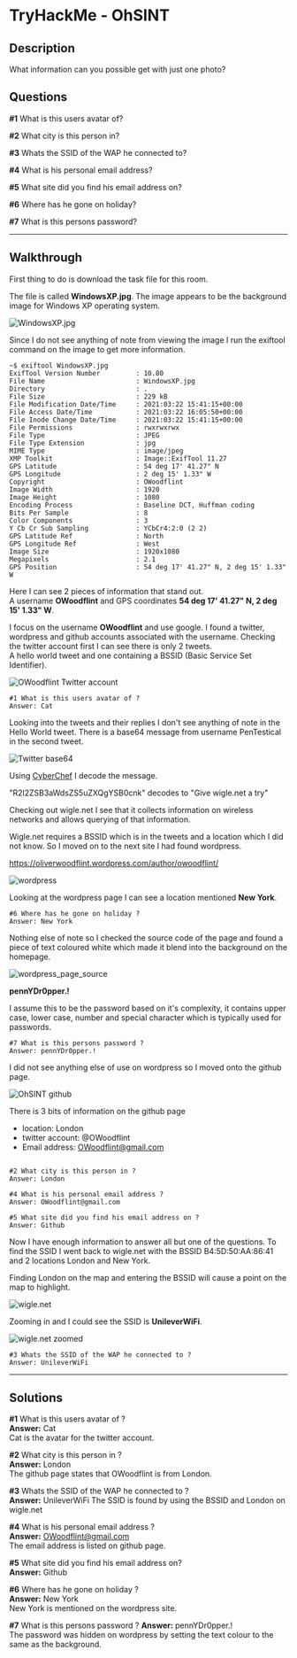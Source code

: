 # TryHackMe - OhSINT

## Description
What information can you possible get with just one photo? 

## Questions
**#1** What is this users avatar of?

**#2** What city is this person in?

**#3** Whats the SSID of the WAP he connected to?

**#4** What is his personal email address?

**#5** What site did you find his email address on?

**#6** Where has he gone on holiday?

**#7** What is this persons password?


---


## Walkthrough
First thing to do is download the task file for this room.

The file is called **WindowsXP.jpg**. The image appears to be the background image for Windows XP operating system.

![WindowsXP.jpg](images/WindowsXP.jpg)

Since I do not see anything of note from viewing the image I run the exiftool command on the image to get more information.

```
~$ exiftool WindowsXP.jpg
ExifTool Version Number         : 10.80
File Name                       : WindowsXP.jpg
Directory                       : .
File Size                       : 229 kB
File Modification Date/Time     : 2021:03:22 15:41:15+00:00
File Access Date/Time           : 2021:03:22 16:05:50+00:00
File Inode Change Date/Time     : 2021:03:22 15:41:15+00:00
File Permissions                : rwxrwxrwx
File Type                       : JPEG
File Type Extension             : jpg
MIME Type                       : image/jpeg
XMP Toolkit                     : Image::ExifTool 11.27
GPS Latitude                    : 54 deg 17' 41.27" N
GPS Longitude                   : 2 deg 15' 1.33" W
Copyright                       : OWoodflint
Image Width                     : 1920
Image Height                    : 1080
Encoding Process                : Baseline DCT, Huffman coding
Bits Per Sample                 : 8
Color Components                : 3
Y Cb Cr Sub Sampling            : YCbCr4:2:0 (2 2)
GPS Latitude Ref                : North
GPS Longitude Ref               : West
Image Size                      : 1920x1080
Megapixels                      : 2.1
GPS Position                    : 54 deg 17' 41.27" N, 2 deg 15' 1.33" W
```

Here I can see 2 pieces of information that stand out.  
A username **OWoodflint** and GPS coordinates **54 deg 17' 41.27" N, 2 deg 15' 1.33" W**.

I focus on the username **OWoodflint** and use google. I found a twitter, wordpress and github accounts associated with the username. Checking the twitter account first I can see there is only 2 tweets.  
A hello world tweet and one containing a BSSID (Basic Service Set Identifier).


![OWoodflint Twitter account](images/OhSINT%20-%20twitter.png)

```
#1 What is this users avatar of ?  
Answer: Cat  
```
Looking into the tweets and their replies I don't see anything of note in the Hello World tweet. There is a base64 message from username PenTestical in the second tweet.

![Twitter base64](images/OhSINT%20-%20twitter%20message.PNG)

Using [CyberChef](https://gchq.github.io/CyberChef/#recipe=From_Base64('A-Za-z0-9%2B/%3D',true)&input=UjJsMlpTQjNhV2RzWlM1dVpYUWdZU0IwY25r) I decode the message.  
 
"R2l2ZSB3aWdsZS5uZXQgYSB0cnk" decodes to "Give wigle.net a try"

Checking out wigle.net I see that it collects information on wireless networks and allows querying of that information.

Wigle.net requires a BSSID which is in the tweets and a location which I did not know. So I moved on to the next site I had found wordpress.

https://oliverwoodflint.wordpress.com/author/owoodflint/

![wordpress](images/OhSINT%20-%20wordpress.png)

Looking at the wordpress page I can see a location mentioned **New York**.  

```
#6 Where has he gone on holiday ?  
Answer: New York  
```

Nothing else of note so I checked the source code of the page and found a piece of text coloured white which made it blend into the background on the homepage. 

![wordpress_page_source](images/OhSINT%20-%20wordpress%20source%20code.png)

**pennYDr0pper.!**

I assume this to be the password based on it's complexity, it contains upper case, lower case, number and special character which is typically used for passwords.  

```
#7 What is this persons password ?
Answer: pennYDr0pper.!  
```


I did not see anything else of use on wordpress so I moved onto the github page.

![OhSINT github](images/OhSINT%20-%20github.PNG)

There is 3 bits of information on the github page
 - location: London
 - twitter account: @OWoodflint
 - Email address: OWoodflint@gmail.com

```

#2 What city is this person in ?  
Answer: London  

#4 What is his personal email address ?  
Answer: OWoodflint@gmail.com  

#5 What site did you find his email address on ?  
Answer: Github
```

Now I have enough information to answer all but one of the questions. To find the SSID I went back to wigle.net with the BSSID B4:5D:50:AA:86:41 and 2 locations London and New York.

Finding London on the map and entering the BSSID will cause a point on the map to highlight. 

![wigle.net](images/OhSINT%20-%20wigle.net.PNG)


Zooming in and I could see the SSID is **UnileverWiFi**.

![wigle.net zoomed](images/OhSINT%20-%20wigle.net%20zoom.PNG)

```
#3 Whats the SSID of the WAP he connected to ?  
Answer: UnileverWiFi
```

---
## Solutions

**#1** What is this users avatar of ?  
**Answer:** Cat  
Cat is the avatar for the twitter account.

**#2** What city is this person in ?  
**Answer:** London  
The github page states that OWoodflint is from London.

**#3** Whats the SSID of the WAP he connected to ?  
**Answer:** UnileverWiFi
The SSID is found by using the BSSID and London on wigle.net

**#4** What is his personal email address ?  
**Answer:** OWoodflint@gmail.com  
The email address is listed on github page.

**#5** What site did you find his email address on?  
**Answer:** Github

**#6** Where has he gone on holiday ?  
**Answer:** New York  
New York is mentioned on the wordpress site.

**#7** What is this persons password ?
**Answer:** pennYDr0pper.!  
The password was hidden on wordpress by setting the text colour to the same as the background.



